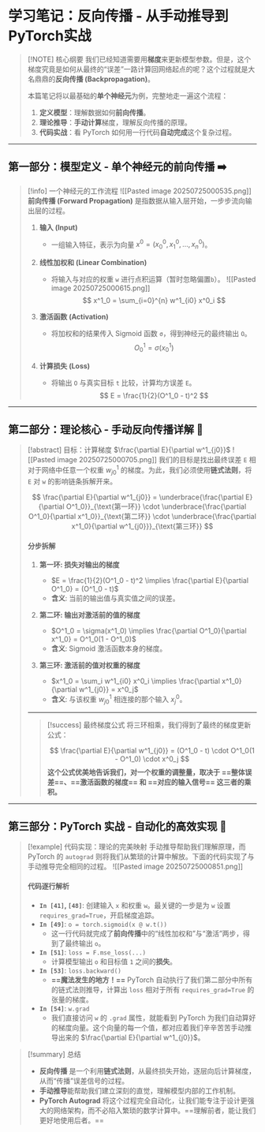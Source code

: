 # 学习笔记：反向传播 - 从手动推导到PyTorch实战

> [!NOTE] 核心纲要
> 我们已经知道需要用**梯度**来更新模型参数。但是，这个梯度究竟是如何从最终的“误差”一路计算回网络起点的呢？这个过程就是大名鼎鼎的**反向传播 (Backpropagation)**。
> 
> 本篇笔记将以最基础的**单个神经元**为例，完整地走一遍这个流程：
> 1.  **定义模型**：理解数据如何**前向传播**。
> 2.  **理论推导**：**手动计算**梯度，理解反向传播的原理。
> 3.  **代码实战**：看 PyTorch 如何用一行代码**自动完成**这个复杂过程。

---
## 第一部分：模型定义 - 单个神经元的前向传播 ➡️

> [!info] 一个神经元的工作流程
> ![[Pasted image 20250725000535.png]]
> **前向传播 (Forward Propagation)** 是指数据从输入层开始，一步步流向输出层的过程。
> 
> 1.  **输入 (Input)**
>     - 一组输入特征，表示为向量 $x^0 = (x^0_0, x^0_1, \dots, x^0_n)$。
> 
> 2.  **线性加权和 (Linear Combination)**
>     - 将输入与对应的权重 `w` 进行点积运算（暂时忽略偏置`b`）。
>      ![[Pasted image 20250725000615.png]]
>       $$ x^1_0 = \sum_{i=0}^{n} w^1_{i0} x^0_i $$
> 
> 3.  **激活函数 (Activation)**
>     - 将加权和的结果传入 Sigmoid 函数 `σ`，得到神经元的最终输出 `O`。
>       $$ O^1_0 = \sigma(x^1_0) $$
> 
> 4.  **计算损失 (Loss)**
>     - 将输出 `O` 与真实目标 `t` 比较，计算均方误差 `E`。
>       $$ E = \frac{1}{2}(O^1_0 - t)^2 $$

---
## 第二部分：理论核心 - 手动反向传播详解 🧠

> [!abstract] 目标：计算梯度 $\frac{\partial E}{\partial w^1_{j0}}$
> ![[Pasted image 20250725000705.png]]
> 我们的目标是找出最终误差 `E` 相对于网络中任意一个权重 $w^1_{j0}$ 的梯度。为此，我们必须使用**链式法则**，将 `E` 对 `w` 的影响链条拆解开来。
> 
> $$ \frac{\partial E}{\partial w^1_{j0}} = \underbrace{\frac{\partial E}{\partial O^1_0}}_{\text{第一环}} \cdot \underbrace{\frac{\partial O^1_0}{\partial x^1_0}}_{\text{第二环}} \cdot \underbrace{\frac{\partial x^1_0}{\partial w^1_{j0}}}_{\text{第三环}} $$
> 
> #### 分步拆解
> 
> 1.  **第一环: 损失对输出的梯度**
>     - $E = \frac{1}{2}(O^1_0 - t)^2 \implies \frac{\partial E}{\partial O^1_0} = (O^1_0 - t)$
>     - **含义**: 当前的输出值与真实值之间的误差。
> 
> 2.  **第二环: 输出对激活前的值的梯度**
>     - $O^1_0 = \sigma(x^1_0) \implies \frac{\partial O^1_0}{\partial x^1_0} = O^1_0(1 - O^1_0)$
>     - **含义**: Sigmoid 激活函数本身的梯度。
> 
> 3.  **第三环: 激活前的值对权重的梯度**
>     - $x^1_0 = \sum_i w^1_{i0} x^0_i \implies \frac{\partial x^1_0}{\partial w^1_{j0}} = x^0_j$
>     - **含义**: 与该权重 $w^1_{j0}$ 相连接的那个输入 $x^0_j$。
> 
> ---
> > [!success] 最终梯度公式
> > 将三环相乘，我们得到了最终的梯度更新公式：
> >
> > $$ \frac{\partial E}{\partial w^1_{j0}} = (O^1_0 - t) \cdot O^1_0(1 - O^1_0) \cdot x^0_j $$
> > **这个公式优美地告诉我们，对一个权重的调整量，取决于 ==整体误差==、==激活函数的梯度== 和 ==对应的输入信号== 这三者的乘积。**

---
## 第三部分：PyTorch 实战 - 自动化的高效实现 🚀

> [!example] 代码实现：理论的完美映射
> 手动推导帮助我们理解原理，而 PyTorch 的 `autograd` 则将我们从繁琐的计算中解放。下面的代码实现了与手动推导完全相同的过程。
> ![[Pasted image 20250725000851.png]]
> 
> #### 代码逐行解析
> - **`In [41]`, `[48]`**: 创建输入 `x` 和权重 `w`。最关键的一步是为 `w` 设置 `requires_grad=True`，开启梯度追踪。
> - **`In [49]`**: `o = torch.sigmoid(x @ w.t())`
>   - 这一行代码就完成了**前向传播**中的“线性加权和”与“激活”两步，得到了最终输出 `o`。
> - **`In [51]`**: `loss = F.mse_loss(...)`
>   - 计算模型输出 `o` 和目标值 `1` 之间的**损失**。
> - **`In [53]`**: `loss.backward()`
>   - **==魔法发生的地方！==** PyTorch 自动执行了我们第二部分中所有的链式法则推导，计算出 `loss` 相对于所有 `requires_grad=True` 的张量的梯度。
> - **`In [54]`**: `w.grad`
>   - 我们直接访问 `w` 的 `.grad` 属性，就能看到 PyTorch 为我们自动算好的梯度向量。这个向量的每一个值，都对应着我们辛辛苦苦手动推导出来的 $\frac{\partial E}{\partial w^1_{j0}}$。

> [!summary] 总结
> - **反向传播** 是一个利用**链式法则**，从最终损失开始，逐层向后计算梯度，从而“传播”误差信号的过程。
> - **手动推导**能帮助我们建立深刻的直觉，理解模型内部的工作机制。
> - **PyTorch Autograd** 将这个过程完全自动化，让我们能专注于设计更强大的网络架构，而不必陷入繁琐的数学计算中。==理解前者，能让我们更好地使用后者。==